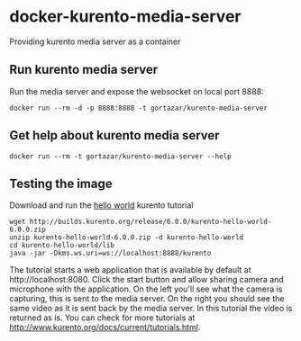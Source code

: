 # docker-kurento-media-server

Providing kurento media server as a container

## Run kurento media server

Run the media server and expose the websocket on local port 8888:

    docker run --rm -d -p 8888:8888 -t gortazar/kurento-media-server

## Get help about kurento media server

    docker run --rm -t gortazar/kurento-media-server --help

## Testing the image

Download and run the [hello world](http://www.kurento.org/docs/current/tutorials/java/tutorial-1-helloworld.html) kurento tutorial

    wget http://builds.kurento.org/release/6.0.0/kurento-hello-world-6.0.0.zip
    unzip kurento-hello-world-6.0.0.zip -d kurento-hello-world
    cd kurento-hello-world/lib
    java -jar -Dkms.ws.uri=ws://localhost:8888/kurento

The tutorial starts a web application that is available by default at http://localhost:8080. Click the start button and allow sharing camera and microphone with the application. On the left you'll see what the camera is capturing, this is sent to the media server. On the right you should see the same video as it is sent back by the media server. In this tutorial the video is returned as is. You can check for more tutorials at http://www.kurento.org/docs/current/tutorials.html.
